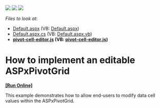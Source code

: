 <!-- default badges list -->
![](https://img.shields.io/endpoint?url=https://codecentral.devexpress.com/api/v1/VersionRange/128577606/16.2.3%2B)
[![](https://img.shields.io/badge/Open_in_DevExpress_Support_Center-FF7200?style=flat-square&logo=DevExpress&logoColor=white)](https://supportcenter.devexpress.com/ticket/details/E1949)
[![](https://img.shields.io/badge/📖_How_to_use_DevExpress_Examples-e9f6fc?style=flat-square)](https://docs.devexpress.com/GeneralInformation/403183)
<!-- default badges end -->
<!-- default file list -->
*Files to look at*:

* [Default.aspx](./CS/Q240884/Default.aspx) (VB: [Default.aspx](./VB/Q240884/Default.aspx))
* [Default.aspx.cs](./CS/Q240884/Default.aspx.cs) (VB: [Default.aspx.vb](./VB/Q240884/Default.aspx.vb))
* **[pivot-cell-editor.js](./CS/Q240884/js/pivot-cell-editor.js) (VB: [pivot-cell-editor.js](./VB/Q240884/js/pivot-cell-editor.js))**
<!-- default file list end -->
# How to implement an editable ASPxPivotGrid
<!-- run online -->
**[[Run Online]](https://codecentral.devexpress.com/128577606/)**
<!-- run online end -->


<p>This example demonstrates how to allow end-users to modify data cell values within the ASPxPivotGrid.</p>

<br/>


